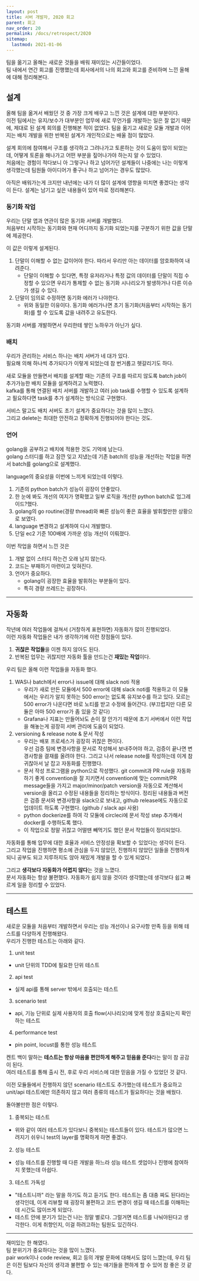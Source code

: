 ```yaml
---
layout: post
title: 서버 개발자, 2020 회고
parent: 회고
nav_order: 20
permalink: /docs/retrospect/2020
sitemap:
  lastmod: 2021-01-06
---
```


팀을 옮기고 올해는 새로운 것들을 배워 재미있는 시간들이었다.  
팀 내에서 연간 회고를 진행했는데 회사에서의 나의 회고와 회고를 준비하며 느낀 올해에 대해 정리해본다.

## 설계

올해 팀을 옮겨서 배웠던 것 중 가장 크게 배우고 느낀 것은 설계에 대한 부분이다.  
이전 팀에서는 유지/보수가 대부분인 업무에 새로 무언가를 개발하는 일은 잘 없기 때문에, 제대로 된 설계 회의를 진행해본 적이 없었다.
팀을 옮기고 새로운 모듈 개발과 이어지는 배치 개발을 위한 반복된 설계가 개인적으로는 배울 점이 많았다.

설계 회의에 참여해서 구조를 생각하고 그려나가고 토론하는 것이 도움이 많이 되었는데, 어떻게 토론을 해나가고 어떤 부분을 짚어나가야 하는지 알 수 있었다.  
처음에는 경험이 적다보니 아 그렇구나 하고 넘어가던 설계들이 나중에는 나는 이렇게 생각했는데 팀원들 아이디어가 좋구나 하고 넘어가는 경우도 많았다.

아직은 배워가는게 크지만 내년에는 내가 더 많이 설계에 영향을 미치면 좋겠다는 생각이 든다.
설계는 남기고 싶은 내용들이 있어 따로 정리해본다.

### 동기화 작업

우리는 단말 앱과 연관이 많은 동기화 서버를 개발했다.  
처음부터 시작하는 동기화와 현재 어디까지 동기화 되었는지를 구분하기 위한 값을 단말에 제공한다.

이 값은 이렇게 설계된다.

1. 단말이 이해할 수 없는 값이어야 한다. 따라서 우리만 아는 데이터를 암호화하여 내려준다.
   - 단말이 이해할 수 있다면, 특정 유저라거나 특정 값의 데이터를 단말이 직접 수정할 수 있으면 우리가 통제할 수 없는 동기화 시나리오가 발생하거나 다른 이슈가 생길 수 있다.
2. 단말이 임의로 수정하면 동기화 에러가 나야한다. 
   - 위와 동일한 이유이다. 동기화 에러가나면 초기 동기화(처음부터 시작하는 동기화)를 할 수 있도록 값을 내려주고 유도한다.

동기화 서버를 개발하면서 우리한테 쌓인 노하우가 아닌가 싶다.

### 배치

우리가 관리하는 서비스 하나는 배치 서버가 네 대가 있다.  
필요해 의해 하나씩 추가되다가 이렇게 되었는데 참 번거롭고 헷갈리기도 하다.

새로 모듈을 만들면서 배치를 설계할 때는 기존의 구조를 따르지 않도록 batch job이 추가가능한 배치 모듈을 설계하려고 노력했다.  
kafka를 통해 연결된 배치 서버를 개발하고 여러 job task를 수행할 수 있도록 설계하고 필요하다면 task를 추가 설계하는 방식으로 구현했다.  

서비스 말고도 배치 서버도 초기 설계가 중요하다는 것을 많이 느꼈다.  
그리고 delete는 최대한 안전하고 정확하게 진행되어야 한다는 것도.

### 언어

golang을 공부하고 배치에 적용한 것도 기억에 남는다.  
golang 스터디를 하고 잠깐 잊고 지냈는데 기존 batch의 성능을 개선하는 작업을 하면서 batch를 golang으로 설계했다.  

language의 중요성을 이번에 느끼게 되었는데 이렇다.  

1. 기존의 python batch가 성능이 굉장이 안좋았다.
2. 한 눈에 봐도 개선의 여지가 명확했고 일부 로직을 개선한 python batch로 업그레이드?했다.
3. golang의 go routine(경량 thread)와 빠른 성능이 좋은 효율을 발휘할만한 상황으로 보였다.
4. language 변경하고 설계하여 다시 개발했다.
5. 단일 ec2 기준 100배에 가까운 성능 개선이 이뤄졌다.

이번 작업을 하면서 느낀 것은

1. 개발 없이 스터디 하는건 오래 남지 않는다.
2. 코드는 부패하기 마련이고 잊혀진다.
3. 언어가 중요하다.
   - golang이 굉장한 효율을 발휘하는 부분들이 있다.
   - 특히 경량 쓰레드는 굉장하다.


---


## 자동화

작년에 여러 작업들에 걸쳐서 (거창하게 표현하면) 자동화가 많이 진행되었다.  
이런 자동화 작업들은 내가 생각하기에 이런 장점들이 있다.

1. **귀찮은 작업들**을 이젠 하지 않아도 된다.
2. 반복된 업무는 귀찮지만 자동화 툴을 만드는건 **재밌는 작업**이다.

우리 팀은 올해 이런 작업들을 자동화 했다.

1. WAS나 batch에서 error나 issue에 대해 slack noti 적용
   - 우리가 새로 만든 모듈에서 500 error에 대해 slack noti를 적용하고 이 모듈에서는 우리가 알지 못하는 500 error는 없도록 유지보수를 하고 있다. 모르는 500 error가 나온다면 바로 노티를 받고 수정에 들어간다. (부끄럽지만 다른 모듈은 아마 500 error가 좀 있을 것 같다)
   - Grafana나 지표는 만들어놔도 손이 잘 안가기 때문에 초기 서버에서 이런 작업을 해놓는게 굉장히 서버 관리에 도움이 되었다.
2. versioning & release note & 문서 작성
   - 우리는 배포 프로세스가 굉장히 귀찮은 편이다.  
     우선 검증 팀에 변경사항을 문서로 작성해서 보내주어야 하고, 검증이 끝나면 변경사항을 결재를 올려야 한다. 그리고 나서 release note를 작성하는데 이게 참 귀찮아서 날 잡고 자동화를 진행했다.  
   - 문서 작성 프로그램을 python으로 작성했다. git commit과 PR rule을 자동화하기 좋게 convention을 잘 지키면서 convention에 맞는 commit/PR message들을 가지고 major/minor/patch version을 자동으로 계산해서 version을 올리고 수정된 내용들을 정리하는 방식이다.
     정리된 내용들과 버전은 검증 문서와 변경사항을 slack으로 보내고, github release에도 자동으로 업데이트 하도록 구현했다. (github / slack api 사용)  
   - python dockerize를 하여 각 모듈에 circleci에 문서 작성 step 추가해서 docker를 수행하도록 했다.
   - 이 작업으로 정말 귀찮고 어떨땐 빼먹기도 했던 문서 작업들이 정리되었다.

자동화를 통해 업무에 대한 효율과 서비스 안정성을 확보할 수 있었다는 생각이 든다.  
그리고 작업을 진행하면 평소에 관심을 두지 않았던, 진행하지 않았던 일들을 진행하게 되니 공부도 되고 지루하지도 않아 재밌게 개발을 할 수 있게 되었다.  

그리고 **생각보다 자동화가 어렵지 않다**는 것을 느꼈다.  
문서 자동화는 항상 불편했다. 자동화가 쉽지 않을 것이라 생각했는데 생각보다 쉽고 빠르게 일을 정리할 수 있었다.  


---


## 테스트

새로운 모듈을 처음부터 개발하면서 우리는 성능 개선이나 요구사항 만족 등을 위해 테스트를 다양하게 진행해왔다.  
우리가 진행한 테스트는 아래와 같다.

1. unit test
  - unit 단위의 TDD에 필요한 단위 테스트
2. api test
  - 실제 api를 통해 server 밖에서 호출되는 테스트
3. scenario test
  - api, 기능 단위로 실제 사용자의 호출 flow(시나리오)에 맞게 정상 호출되는지 확인하는 테스트
4. performance test
  - pin point, locust를 통한 성능 테스트

켄트 백이 말하는 **테스트는 항상 마음을 편안하게 해주고 믿음을 준다**라는 말이 참 공감이 된다.  
여러 테스트를 통해 출시 전, 후로 우리 서비스에 대한 믿음을 가질 수 있었던 것 같다.  

이전 모듈들에서 진행하지 않던 scenario 테스트도 추가했는데 테스트가 중요하고 unit/api 테스트에만 의존하지 않고 여러 종류의 테스트가 필요하다는 것을 배웠다.

돌아볼만한 점은 이렇다.

1. 중복되는 테스트
  - 위와 같이 여러 테스트가 있다보니 중복되는 테스트들이 있다. 테스트가 많으면 느려지기 쉬우니 test의 layer를 명확하게 하면 좋겠다.
2. 성능 테스트
  - 성능 테스트를 진행할 때 다른 개발을 하느라 성능 테스트 셋업이나 진행에 참여하지 못했는데 아쉽다.
3. 테스트 가독성
  - "테스트니까" 라는 말을 하기도 하고 듣기도 한다. 테스트는 좀 대충 짜도 된다라는 생각인데, 이게 리뷰할 때 굉장히 불편하고 코드 변경이 생길 때 테스트를 이해하는데 시간도 많이쓰게 되었다.
  - 테스트 안에 분기가 있는건 나는 정말 별로다. 그럴거면 테스트를 나눠야된다고 생각한다. 이게 취향인지, 이걸 하려고하는 팀원도 있긴하다.


---


재미있는 한 해였다.  
팀 분위기가 중요하다는 것을 많이 느꼈다.  
pair work이나 code review, 회고 등의 개발 문화에 대해서도 많이 느꼈는데, 우리 팀은 이전 팀보다 자신의 생각과 불편할 수 있는 얘기들을 편하게 할 수 있어 참 좋은 것 같다.